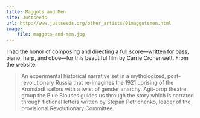 ```yaml
---
title: Maggots and Men
site: Justseeds
url: http://www.justseeds.org/other_artists/01maggotsmen.html
image:
    file: maggots-and-men.jpg
---
```

I had the honor of composing and directing a full score—written for bass, piano, harp, and oboe—for this beautiful film by Carrie Cronenwett. From the website:

>An experimental historical narrative set in a mythologized, post-revolutionary Russia that re-imagines the 1921 uprising of the Kronstadt sailors with a twist of gender anarchy. Agit-prop theatre group the Blue Blouses guides us through the story which is narrated through fictional letters written by Stepan Petrichenko, leader of the provisional Revolutionary Committee.
